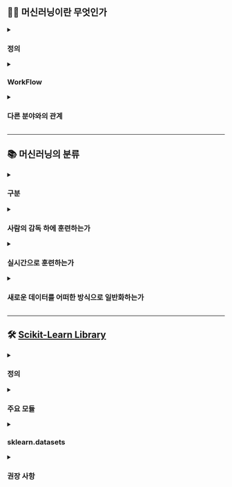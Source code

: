 ## 👨‍🔧 머신러닝이란 무엇인가

<details><summary><h3>정의</h3></summary>

- **정의**
    - 컴퓨터 프로그램이 주어진 데이터를 통해 데이터 처리 경험을 훈련함으로써 정보 처리 능력을 향상시키는 행위
    
    - 설명변수 X와 반응변수 Y에 대하여, 두 변수 간 상관관계를 서술한 수식을 찾는 능력을 향상시키는 행위
    
    - 알고리즘을 통해 모델을 설계하는 행위
        - **알고리즘** : 어떠한 문제를 해결하기 위한 일련의 절차나 방법
        - **모델** : 상관관계를 식으로 표현한 것으로서 알고리즘을 통해 도출된 설명변수와 반응변수의 관계를 나타낸 함수

- **장점**
    - **전통적인 방식으로는 해결할 수 없는 복잡한 문제를 쉽게 풀 수 있음**
        - 전통적인 방식의 경우 개발자가 직접 규칙을 설계하고 파라미터를 조정해야 함
        - 머신러닝의 경우 개발자가 적절한 알고리즘을 채택하고 적절한 파라미터를 설정하면 모델이 스스로 규칙을 찾아냄
        - 따라서 전통적인 방식에 비해 머신러닝으로 문제를 풀 경우 개발자가 직접 처리해야 하는 업무가 줄어듦

    - **유동적인 환경에 대처할 수 있음**
        - 대용량 데이터로부터 스스로 규칙을 찾아내어 복잡한 문제에 대응함
        - 따라서 학습되지 않은 데이터에 대해서도 적용할 수 있음

- **이슈**
    - **데이터 문제**
    
        - 충분하지 않은 양의 데이터를 통한 학습
        - 대표성이 없는 데이터를 통한 학습
        - 품질이 낮은 데이터를 통한 학습
        - 반응변수와의 연관성이 낮은 설명변수를 통한 학습

    - **과대적합/과소적합 문제**

        ![과대적합과 과소적합](https://tensorflowkorea.files.wordpress.com/2017/06/fig2-01.png?w=640)

        - 모델이 훈련 시 제공되는 데이터에 과대 혹은 과소 적합되는 경우
        - 즉, 모델이 새로운 사례에 대하여 일반화되지 않는 경우
    
</details>

<details><summary><h3>WorkFlow</h3></summary>

![머신러닝워크플로우](https://content.altexsoft.com/media/2017/04/Screenshot_3.png)

- **Collect data** : 유용한 데이터를 최대한 많이 확보하고 하나의 데이터 세트로 통합함

- **Prepare data** : 결측값, 이상값, 기타 데이터 문제를 적절하게 처리하여 사용 가능한 상태로 준비함

- **Split data** :  데이터 세트를 학습용 세트와 평가용 세트로 분리함

- **Train a model** : 학습용 데이터 세트의 일부를 통해 모델이 데이터 내 패턴을 찾도록 훈련함

- **Validate a model** : 학습용 데이터 세트의 나머지를 통해 모델이 데이터 내 패턴을 잘 찾아냈는지 확인함

- **Test a model** : 평가용 데이터 세트를 통해 모델의 성능을 파악함

- **Deploy a model** : 모델을 의사결정 시스템에 탑재함

- **Iterate** : 새로운 데이터를 확보하고 모델에 적용하여 모델을 점진적으로 개선해나감

</details>

<details><summary><h3>다른 분야와의 관계</h3></summary>

- **AI, ML, DL**
    - **인공지능(Artificial Intelligence; AI)** : 사람처럼 학습하고 추론할 수 있는 시스템을 만드는 기술
    - **머신러닝(Machine Learning; ML)** : 규칙을 프로그래밍하지 않아도 주어진 데이터에서 자동으로 규칙을 발견하는 기술
    - **딥러닝(Deep Learning; DL)** : 인공 신경망을 기반으로 하는 머신러닝 기술

- **빅데이터**
    - 빅데이터의 개념
        - **빅데이터(big data)** : 기존의 데이터베이스로는 수집, 처리, 저장, 분석을 수행하기 어려울 만큼 방대한 양의 데이터
        - **빅데이터 시스템(big data system)** : 빅데이터를 다루기 위한 시스템
        - **빅데이터 엔지니어링(big data engineering)** : 빅데이터를 다루는 방법
    
    - 빅데이터와 머신러닝의 관계
        - 본래 빅데이터의 개념은 데이터베이스에서 기원하여 머신러닝과는 별개로 발전해왔음
        - 학습 가능한 데이터의 양이 머신러닝 모델의 성능을 좌우하게 되면서, 오늘날 머신러닝 분야에서 유의미해짐

</details>

---

## 📚 머신러닝의 분류

<details><summary><h3>구분</h3></summary>

![머신러닝 구분](https://github.com/trekhleb/homemade-machine-learning/blob/master/images/machine-learning-map.png?raw=true)

</details>

<details><summary><h3>사람의 감독 하에 훈련하는가</h3></summary>

- **지도 학습(Supervised Learning)**
    - 훈련 단계에서 설명변수의 조합에 대응하는 반응변수를 함께 제시하는 학습 방법
        - 일고리즘은 설명변수와 반응변수의 상관관계를 가장 잘 설명할 수 있는 모델을 찾음
        - 알고리즘은 모델을 사용하여 새로운 설명변수에 대하여 예측을 수행함
    
    - 주요 알고리즘

        | 분석 종류 | 알고리즘 |
        |---|---|
        | 분류분석 | 결정트리(Decision Tree) |
        | | 서포트 벡터 머신(Support Vector Machine) |
        | | k-최근접이웃(K-Nearest Neightbor: KNN) |
        | | 로지스틱 회귀(Logistic Regression) |
        | 회귀분석 | 결정트리(Decision Tree) |
        | | 선형 회귀(Linear Regression) |
        | | 확률적 경사 하강 회귀(Stochastic gradient descent Regression; SGD) |

- **비지도 학습(Unsupervised Learning)**
    - 훈련 단계에서 설명변수에 조합에 대응하는 반응변수를 제시하지 않는 학습 방법
        - 알고리즘은 설명변수의 특징만을 활용하여 목표한 결과를 산출함

    - 주요 알고리즘

        | 분석 종류 | 알고리즘 |
        |---|---|
        | 군집분석 | K-Means |
        | | 계층적 군집 분석(Hierarchical Cluster Analysis; HCA) |
        | | DBSCAN | 
        | 차원 축소 | 주성분 분석(Principal Component Analysis; PCA) |
        | | 커널 주성분 분석(Kernel Principal Component Analysis) |
        | | 지역적 선형 임베딩(Locally-Linear Embedding; LLE) |
        | | t-SNE(t-distributed Stochastic Neighbor Embedding) |
        | 이상치 탐지 | 가우스 분포 |
        | 연관규칙 | Apriori |
        | | Eclat |

- **준지도 학습(Semi-supervised Learning)**
    - 지도 학습과 비지도 학습의 절충안
        - 모든 설명변수의 조합에 대하여 그에 대응하는 반응변수를 배치할 수 없는 현실을 고려한 학습 방법
        - 레이블(반응변수)이 존재하는 데이터 셋과 존재하지 않는 데이터 셋을 모두 사용함
    
    - 레이블이 군집 형태에 가까울수록 좋은 결과를 나타냄
    
    - 주요 알고리즘
        - 심층신뢰신경망(DBN)
        - 제한된 볼츠만 기계(RBM)

- **강화 학습(Reinforcement Learning)**

    ![강화학습](https://tensorflowkorea.files.wordpress.com/2018/05/e18489e185b3e1848fe185b3e18485e185b5e186abe18489e185a3e186ba-2018-05-24-e1848be185a9e1848ce185a5e186ab-12-21-44.png?w=768)

    - 행동심리학에서 영감을 받은 학습 방법
        - 행동에 대한 구체적인 지시 없이 목표만 부여함
        - 보상을 얻기 위한 전략(policy)을 스스로 학습함
        - 환경(environment)을 관찰하고 행동(action)을 실행하여 보상(reward)을 도출함

    - 주요 알고리즘
        - SARSA
        - Q-Learning

- **전이 학습(Transfer Learning)**
    - 새로운 문제를 해결하고자 할 때 기존에 학습된 모델을 이용하여 새로운 모델을 만드는 방법
        - 기존 학습 방법은 훈련용 데이터와 실제 분석하려는 데이터가 유사한 분포를 가지고 있다는 가정에 기초함
        - 때문에 가정이 성립하지 않는 문제에 대해서는 좋은 결과를 보기 어려움
        - 이러한 경우 pre-trained model을 새로운 문제에 알맞게 조정하여 사용하면 성능을 높일 수 있음
    
    - 다음의 상황에서 활용하기에 적절함
        - 잘 훈련되어 있는 모델이 존재하는 경우
        - 해결하고자 하는 문제가 기존 모델이 해결 가능한 문제와 유사한 경우
        - 훈련용 데이터가 부족한 경우

</details>

<details><summary><h3>실시간으로 훈련하는가</h3></summary>

- **온라인 학습**
    - 데이터를 소그룹(mini batch)으로 묶어서 순차적으로 제공하며 모델을 점진적으로 훈련시키는 방법

- **오프라인 학습**
    - 사전에 충분히 훈련된 모델을 사후 갱신 없이 제품에 적용하는 방법
    - 모든 데이터를 한번에 학습함
    - 많은 시간이 소요되고 많은 리소스가 동원되므로 오프라인으로 수행함

</details>

<details><summary><h3>새로운 데이터를 어떠한 방식으로 일반화하는가</h3></summary>

- **사례 기반 학습**
    - 학습된 사례를 기억하는 방식으로 훈련함
    
    - 새로운 데이터가 들어오는 경우, 학습된 데이터와 새로운 데이터 간 유사도를 측정함
    
    - 학습된 데이터들 중 유사도가 가장 높은 데이터 유형의 사례로서 새로운 데이터를 분류함

- **모델 기반 학습**
    - 주어진 데이터 셋에 적합한 알고리즘을 채택하여 모델을 설계함
        - 데이터 셋마다 적절한 모델이 다름
        - 따라서 데이터 셋에 적합한 모델을 찾는 모델 선택 과정이 필요함
    
    - 모델을 훈련하여 주어진 데이터 셋에 가장 적합한 모델 파라미터를 찾아냄
        - 적합한지 여부는 모델 성능으로 판단함
        - 모델 성능이 얼마나 좋은가는 효용 함수(혹은 적합도 함수)로 평가함
        - 모델 성능이 얼마나 나쁜가는 손실 함수(혹은 비용 함수)로 평가함
        - 일반적으로는 손실 함수를 최소화하는 방향으로 훈련함
    
    - 설계된 모델을 이용하여 새로운 데이터를 어떻게 분류할 것인지 예측(Predict)함

</details>

---

## 🛠 [Scikit-Learn Library](https://scikit-learn.org/stable/#)

<details><summary><h3>정의</h3></summary>

- **정의**
    - 머신러닝 기술을 통일된 인터페이스로써 활용할 수 있도록 정리한 라이브러리  
    - 머신러닝 알고리즘, 머신러닝 개발을 위한 프레임워크 및 API 제공  

- **API 사용 방법**    
    1. 적절한 알고리즘 클래스 임포트
    2. 클래스의 하이퍼파라미터를 적절한 값으로 설정하여 인스턴스 생성
    3. 데이터를 피쳐(속성)와 타깃(정답)으로 배치
    4. 인스턴스의 메소드 `fit()`을 통해 인스턴스를 학습용 데이터로 훈련시킴
    5. 인스턴스의 메소드 `predict()`을 통해 훈련된 인스턴스에 테스트용 데이터를 적용함
    
</details>

<details><summary><h3>주요 모듈</h3></summary>

- **알고리즘**    
    
    | 모듈 | 설명 | 예시 |
    |------|------|------|
    | sklearn.tree | 결정 트리 알고리즘 제공 | Decision Tree 등 |
    | sklearn.neighbors | 최근접 이웃 알고리즘 제공 | K-NN 등 |
    | sklearn.svm | 서포트 벡터 머신 알고리즘 제공 |
    | sklearn.naive_bayes | 나이브 베이즈 알고리즘 제공 | 가우시안 NB, 다항 분포 NB 등 |
    | sklearn.cluster | 클러스터링 알고리즘 제공 | K-Means, 계층형 클러스터링, DBSCAN 등 |
    | sklearn.linear_model | 회귀분석 알고리즘 제공 | 선형 회귀, 확률적 경사하강 회귀(SGD), 릿지(Ridge), 라쏘(Lasso), 로지스틱 회귀 등 |
    | sklearn.decomposition | 차원 축소 알고리즘 제공 | PCA, NMF, Truncated SVD 등 |
    | sklearn.ensemble | 앙상블 알고리즘 제공 | Random Forest, AdaBoost, GradientBoost 등 |

- **전처리**
    
    | 모듈 | 설명 | 예시 |
    |------|------|------|
    | sklearn.preprocessing | 데이터 전처리 기능 제공 | 인코더, 스케일러 등 |
    | sklearn.feature_selection | 특성(feature)을 선택할 수 있는 기능 제공 | 
    | sklearn.feature_extraction | 특성(feature)을 추출할 수 있는 기능 제공 |
    | sklearn.pipeline | 특성 처리, 학습, 예측을 묶어서 실행할 수 있는 기능 제공 |

- **검증 및 성능 평가 지표**

    | 모듈 | 설명 | 예시 |
    |------|------|------|
    | sklearn.model_selection | 교차 검증, 최적 하이퍼파라미터 추출 API 제공 | GridSearch 등 |
    | sklearn.metrics | 성능 평가 지표 제공 | Accuracy, Precision, Recall, ROC-AUC, RMSE 등 |

</details>

<details><summary><h3>sklearn.datasets</h3></summary>

- **내장 데이터 형식**

    | 이름 | 설명 |
    |------|------|
    | DESCR | 자료에 대한 설명 |
    | data | 설명 변수 |
    | target | 반응 변수 |
    | feature_names | 설명 변수 이름 리스트 |
    | target_names | 반응 변수 이름 리스트 |    
    
- **내장 데이터 셋 목록**

    | 데이터 로드 함수 | 데이터 | 참고 |
    |------|------|------|
    | load_boston | 보스턴 집값 | 내장 데이터  |
    | load_diabetes | 당뇨병 |  |
    | load_linnerud | linnerud |  |
    | load_iris | 붓꽃 |  |
    | load_digits | 필기 숫자(digit) 이미지 |  |
    | load_wine | 포도주(wine) 등급 |  |
    | load_breast_cancer | 유방암 진단 |  |
    | fetch_california_housing | 캘리포니아 집값 | 인터넷 다운로드 |
    | fetch_covtype | 토지조사 |  |
    | fetch_20newsgroups | 뉴스 그룹 텍스트 |  |
    | fetch_olivetti_faces | 얼굴 이미지 |  |
    | fetch_lfw_people | 유명인 얼굴 |  |
    | fetch_lfw_pairs | 유명인 얼굴 |  |
    | fetch_rcv1 | 로이터 뉴스 말뭉치 |  |
    | fetch_kddcup99 | Kddcup 99 Tcp dump |  |
    | make_regression | 회귀분석용 | 가상 데이터 |
    | make_classification | 분류용 |  |
    | make_blobs | 클러스터링용 |  |

</details>

<details><summary><h3>권장 사항</h3></summary>

![이미지](https://scikit-learn.org/stable/_static/ml_map.png)

</details>
